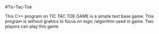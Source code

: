 #Tic-Tac-Toe

This C++ program on TIC TAC TOE GAME is a simple text base game. This program is without grahics to focus on logic /algorithm used in game. Two players can play this game
